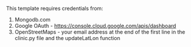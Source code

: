 This template requires credentials from:
1) Mongodb.com
2) Google OAuth - https://console.cloud.google.com/apis/dashboard
3) OpenStreetMaps - your email address at the end of the first line
    in the clinic.py file and the updateLatLon function
